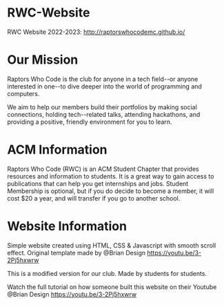 # RWC-Website
RWC Website 2022-2023: http://raptorswhocodemc.github.io/

# Our Mission
Raptors Who Code is the club for anyone in a tech field--or anyone interested in one--to dive deeper into the world of programming and computers. 

We aim to help our members build their portfolios by making social connections, holding tech--related talks, attending hackathons, and providing a positive, friendly environment for you to learn.

# ACM Information
Raptors Who Code (RWC) is an ACM Student Chapter that provides resources and information to students.
It is a great way to gain access to publications that can help you get internships and jobs.
Student Membership is optional, but if you do decide to become a member, it will cost $20 a year, and will transfer if you go to another school. 


# Website Information
Simple website created using HTML, CSS &amp; Javascript with smooth scroll effect. Original template made by @Brian Design https://youtu.be/3-2Pj5hxwrw

This is a modified version for our club. Made by students for students. 

Watch the full tutorial on how someone built this website on their Youtube @Brian Design https://youtu.be/3-2Pj5hxwrw


